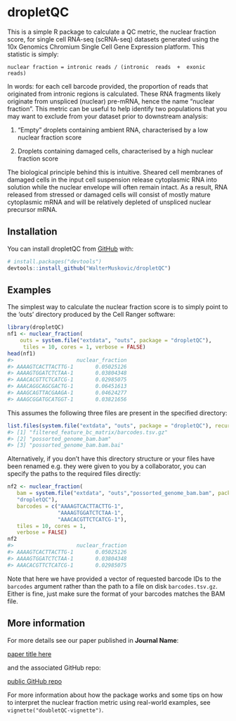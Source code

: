 
<!-- README.md is generated from README.Rmd. Please edit that file -->

# dropletQC

<!-- badges: start -->
<!-- badges: end -->

This is a simple R package to calculate a QC metric, the nuclear
fraction score, for single cell RNA-seq (scRNA-seq) datasets generated
using the 10x Genomics Chromium Single Cell Gene Expression platform.
This statistic is simply:

    nuclear fraction = intronic reads / (intronic  reads  +  exonic  reads)

In words: for each cell barcode provided, the proportion of reads that
originated from intronic regions is calculated. These RNA fragments
likely originate from unspliced (nuclear) pre-mRNA, hence the name
“nuclear fraction”. This metric can be useful to help identify two
populations that you may want to exclude from your dataset prior to
downstream analysis:

1.  “Empty” droplets containing ambient RNA, characterised by a low
    nuclear fraction score

2.  Droplets containing damaged cells, characterised by a high nuclear
    fraction score

The biological principle behind this is intuitive. Sheared cell
membranes of damaged cells in the input cell suspension release
cytoplasmic RNA into solution while the nuclear envelope will often
remain intact. As a result, RNA released from stressed or damaged cells
will consist of mostly mature cytoplasmic mRNA and will be relatively
depleted of unspliced nuclear precursor mRNA.

## Installation

You can install dropletQC from [GitHub](https://github.com/) with:

``` r
# install.packages("devtools")
devtools::install_github("WalterMuskovic/dropletQC")
```

## Examples

The simplest way to calculate the nuclear fraction score is to simply
point to the ‘outs’ directory produced by the Cell Ranger software:

``` r
library(dropletQC)
nf1 <- nuclear_fraction(
    outs = system.file("extdata", "outs", package = "dropletQC"),
     tiles = 10, cores = 1, verbose = FALSE)
head(nf1)
#>                    nuclear_fraction
#> AAAAGTCACTTACTTG-1       0.05025126
#> AAAAGTGGATCTCTAA-1       0.03804348
#> AAACACGTTCTCATCG-1       0.02985075
#> AAACAGGCAGCGACTG-1       0.06451613
#> AAAGCAGTTACGAAGA-1       0.04624277
#> AAAGCGGATGCATGGT-1       0.03821656
```

This assumes the following three files are present in the specified
directory:

``` r
list.files(system.file("extdata", "outs", package = "dropletQC"), recursive = TRUE)
#> [1] "filtered_feature_bc_matrix/barcodes.tsv.gz"
#> [2] "possorted_genome_bam.bam"                  
#> [3] "possorted_genome_bam.bam.bai"
```

Alternatively, if you don’t have this directory structure or your files
have been renamed e.g. they were given to you by a collaborator, you can
specify the paths to the required files directly:

``` r
nf2 <- nuclear_fraction(
   bam = system.file("extdata", "outs","possorted_genome_bam.bam", package =
   "dropletQC"),
   barcodes = c("AAAAGTCACTTACTTG-1",
                "AAAAGTGGATCTCTAA-1",
                "AAACACGTTCTCATCG-1"),
   tiles = 10, cores = 1,
   verbose = FALSE)
nf2
#>                    nuclear_fraction
#> AAAAGTCACTTACTTG-1       0.05025126
#> AAAAGTGGATCTCTAA-1       0.03804348
#> AAACACGTTCTCATCG-1       0.02985075
```

Note that here we have provided a vector of requested barcode IDs to the
`barcodes` argument rather than the path to a file on disk
`barcodes.tsv.gz`. Either is fine, just make sure the format of your
barcodes matches the BAM file.

## More information

For more details see our paper published in **Journal Name**:

[paper title here](https://www.google.com)

and the associated GitHub repo:

[public GitHub repo](https://www.google.com)

For more information about how the package works and some tips on how to
interpret the nuclear fraction metric using real-world examples, see
`vignette("doubletQC-vignette")`.
